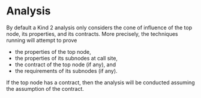 # Analysis

By default a Kind 2 analysis only considers the cone of influence of the top node, its properties, and its contracts. More precisely, the techniques running will attempt to prove

* the properties of the top node,
* the properties of its subnodes at call site,
* the contract of the top node (if any), and
* the requirements of its subnodes (if any).

If the top node has a contract, then the analysis will be conducted assuming the assumption of the contract.

